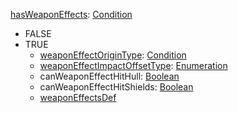
[hasWeaponEffects](VanillahasWeaponEffects.md): [Condition](Condition.md)
  * FALSE
  * TRUE
    * [weaponEffectOriginType](VanillaweaponEffectOriginType.md): [Condition](Condition.md)
    * [weaponEffectImpactOffsetType](VanillaweaponEffectImpactOffsetType.md): [Enumeration](Enumeration.md)
    * canWeaponEffectHitHull: [Boolean](Boolean.md)
    * canWeaponEffectHitShields: [Boolean](Boolean.md)
    * [weaponEffectsDef](VanillaweaponEffectsDef.md)